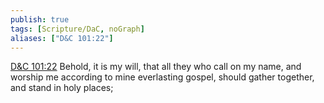 ```yaml
---
publish: true
tags: [Scripture/DaC, noGraph]
aliases: ["D&C 101:22"]
---
```

[D&C 101:22](https://churchofjesuschrist.org/study/scriptures/dc-testament/dc/101?lang=eng&id=p22#p22) Behold, it is my will, that all they who call on my name, and worship me according to mine everlasting gospel, should gather together, and stand in holy places;
